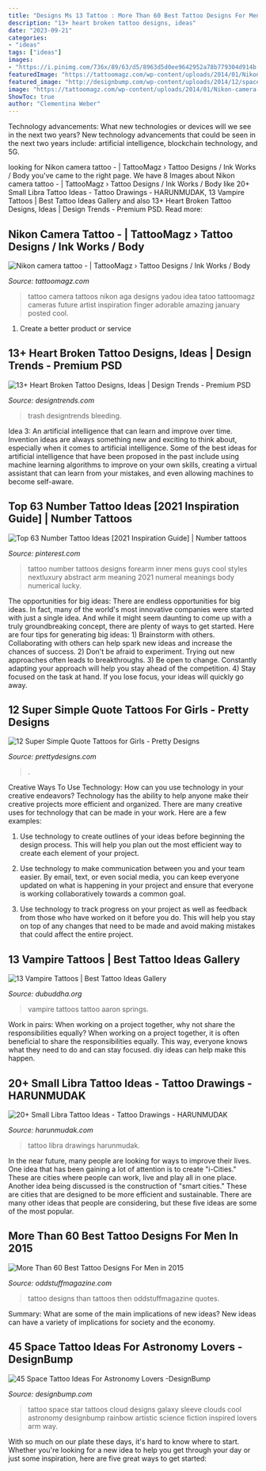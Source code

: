 ```yaml
---
title: "Designs Ms 13 Tattoo : More Than 60 Best Tattoo Designs For Men In 2015"
description: "13+ heart broken tattoo designs, ideas"
date: "2023-09-21"
categories:
- "ideas"
tags: ["ideas"]
images:
- "https://i.pinimg.com/736x/89/63/d5/8963d5d0ee9642952a78b779304d914b.jpg"
featuredImage: "https://tattoomagz.com/wp-content/uploads/2014/01/Nikon-camera-tattoo.jpg"
featured_image: "http://designbump.com/wp-content/uploads/2014/12/space-star-tattoos-28.jpg"
image: "https://tattoomagz.com/wp-content/uploads/2014/01/Nikon-camera-tattoo.jpg"
ShowToc: true
author: "Clementina Weber"
---
```



Technology advancements: What new technologies or devices will we see in the next two years?
New technology advancements that could be seen in the next two years include: artificial intelligence, blockchain technology, and 5G.

	

		
looking for Nikon camera tattoo - | TattooMagz › Tattoo Designs / Ink Works / Body you've came to the right page. We have 8 Images about Nikon camera tattoo - | TattooMagz › Tattoo Designs / Ink Works / Body like 20+ Small Libra Tattoo Ideas - Tattoo Drawings - HARUNMUDAK, 13 Vampire Tattoos | Best Tattoo Ideas Gallery and also 13+ Heart Broken Tattoo Designs, Ideas | Design Trends - Premium PSD. Read more:
		
    
## Nikon Camera Tattoo - | TattooMagz › Tattoo Designs / Ink Works / Body

<img loading=lazy src="https://tattoomagz.com/wp-content/uploads/2014/01/Nikon-camera-tattoo.jpg" onerror="this.onerror=null;this.src='https://tse4.mm.bing.net/th?id=OIP.ULdkCXso_0A2kH6hq2rEBgHaLH&amp;pid=15.1';" alt="Nikon camera tattoo - | TattooMagz › Tattoo Designs / Ink Works / Body">

_Source: tattoomagz.com_

>tattoo camera tattoos nikon aga designs yadou idea tatoo tattoomagz cameras future artist inspiration finger adorable amazing january posted cool. 

	

1. Create a better product or service 

    
## 13+ Heart Broken Tattoo Designs, Ideas | Design Trends - Premium PSD

<img loading=lazy src="https://images.designtrends.com/wp-content/uploads/2016/02/24091530/Colorful-Heart-shaped-Tattoo.jpg" onerror="this.onerror=null;this.src='https://tse1.mm.bing.net/th?id=OIP.jrny1XlOb4hUa3QwpbdebwHaLG&amp;pid=15.1';" alt="13+ Heart Broken Tattoo Designs, Ideas | Design Trends - Premium PSD">

_Source: designtrends.com_

>trash designtrends bleeding. 

	

Idea 3: An artificial intelligence that can learn and improve over time.
Invention ideas are always something new and exciting to think about, especially when it comes to artificial intelligence. Some of the best ideas for artificial intelligence that have been proposed in the past include using machine learning algorithms to improve on your own skills, creating a virtual assistant that can learn from your mistakes, and even allowing machines to become self-aware.

    
## Top 63 Number Tattoo Ideas [2021 Inspiration Guide] | Number Tattoos

<img loading=lazy src="https://i.pinimg.com/736x/89/63/d5/8963d5d0ee9642952a78b779304d914b.jpg" onerror="this.onerror=null;this.src='https://tse4.mm.bing.net/th?id=OIP.YtdoLVVIUWcj2bi4Bl6iCQHaHa&amp;pid=15.1';" alt="Top 63 Number Tattoo Ideas [2021 Inspiration Guide] | Number tattoos">

_Source: pinterest.com_

>tattoo number tattoos designs forearm inner mens guys cool styles nextluxury abstract arm meaning 2021 numeral meanings body numerical lucky. 

	

The opportunities for big ideas:
There are endless opportunities for big ideas. In fact, many of the world's most innovative companies were started with just a single idea. And while it might seem daunting to come up with a truly groundbreaking concept, there are plenty of ways to get started. Here are four tips for generating big ideas: 1) Brainstorm with others. Collaborating with others can help spark new ideas and increase the chances of success. 2) Don't be afraid to experiment. Trying out new approaches often leads to breakthroughs. 3) Be open to change. Constantly adapting your approach will help you stay ahead of the competition. 4) Stay focused on the task at hand. If you lose focus, your ideas will quickly go away.

    
## 12 Super Simple Quote Tattoos For Girls - Pretty Designs

<img loading=lazy src="https://www.prettydesigns.com/wp-content/uploads/2014/10/Art-Quote-Tattoo.jpg" onerror="this.onerror=null;this.src='https://tse2.mm.bing.net/th?id=OIP.UzdCuAvQMmb1NXxI8GE6VgHaKL&amp;pid=15.1';" alt="12 Super Simple Quote Tattoos for Girls - Pretty Designs">

_Source: prettydesigns.com_

>. 

	

Creative Ways To Use Technology: How can you use technology in your creative endeavors?
Technology has the ability to help anyone make their creative projects more efficient and organized. There are many creative uses for technology that can be made in your work. Here are a few examples:
1. Use technology to create outlines of your ideas before beginning the design process. This will help you plan out the most efficient way to create each element of your project.

2. Use technology to make communication between you and your team easier. By email, text, or even social media, you can keep everyone updated on what is happening in your project and ensure that everyone is working collaboratively towards a common goal.

3. Use technology to track progress on your project as well as feedback from those who have worked on it before you do. This will help you stay on top of any changes that need to be made and avoid making mistakes that could affect the entire project.

    
## 13 Vampire Tattoos | Best Tattoo Ideas Gallery

<img loading=lazy src="http://www.dubuddha.org/wp-content/uploads/2015/10/Aaron-Springs.jpg" onerror="this.onerror=null;this.src='https://tse2.mm.bing.net/th?id=OIP.gYjTTCZ1kWNtRSCGiKhkBgHaHa&amp;pid=15.1';" alt="13 Vampire Tattoos | Best Tattoo Ideas Gallery">

_Source: dubuddha.org_

>vampire tattoos tattoo aaron springs. 

	

Work in pairs: When working on a project together, why not share the responsibilities equally?
When working on a project together, it is often beneficial to share the responsibilities equally. This way, everyone knows what they need to do and can stay focused. diy ideas can help make this happen.

    
## 20+ Small Libra Tattoo Ideas - Tattoo Drawings - HARUNMUDAK

<img loading=lazy src="https://harunmudak.com/wp-content/uploads/2020/05/libra-tattoo-ideas-18.jpg" onerror="this.onerror=null;this.src='https://tse2.mm.bing.net/th?id=OIP.BOX1ggm2WfYwdRW2w4yhJAHaK1&amp;pid=15.1';" alt="20+ Small Libra Tattoo Ideas - Tattoo Drawings - HARUNMUDAK">

_Source: harunmudak.com_

>tattoo libra drawings harunmudak. 

	

In the near future, many people are looking for ways to improve their lives. One idea that has been gaining a lot of attention is to create "i-Cities." These are cities where people can work, live and play all in one place. Another idea being discussed is the construction of "smart cities." These are cities that are designed to be more efficient and sustainable. There are many other ideas that people are considering, but these five ideas are some of the most popular.

    
## More Than 60 Best Tattoo Designs For Men In 2015

<img loading=lazy src="https://oddstuffmagazine.com/wp-content/uploads/2013/09/Best-tattoo-designs-for-Men-41-586x800.jpg" onerror="this.onerror=null;this.src='https://tse2.mm.bing.net/th?id=OIP.9vrc4NfemCa-eoTLLOZxAgHaKH&amp;pid=15.1';" alt="More Than 60 Best Tattoo Designs For Men in 2015">

_Source: oddstuffmagazine.com_

>tattoo designs than tattoos then oddstuffmagazine quotes. 

	

Summary: What are some of the main implications of new ideas?
New ideas can have a variety of implications for society and the economy.

    
## 45 Space Tattoo Ideas For Astronomy Lovers -DesignBump

<img loading=lazy src="http://designbump.com/wp-content/uploads/2014/12/space-star-tattoos-28.jpg" onerror="this.onerror=null;this.src='https://tse1.mm.bing.net/th?id=OIP.wtUYbXxKbqPiJGCR1-b6jgHaJ6&amp;pid=15.1';" alt="45 Space Tattoo Ideas For Astronomy Lovers -DesignBump">

_Source: designbump.com_

>tattoo space star tattoos cloud designs galaxy sleeve clouds cool astronomy designbump rainbow artistic science fiction inspired lovers arm way. 

	

With so much on our plate these days, it's hard to know where to start. Whether you're looking for a new idea to help you get through your day or just some inspiration, here are five great ways to get started: 

